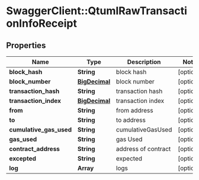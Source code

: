 # SwaggerClient::QtumIRawTransactionInfoReceipt

## Properties
Name | Type | Description | Notes
------------ | ------------- | ------------- | -------------
**block_hash** | **String** | block hash | [optional] 
**block_number** | [**BigDecimal**](BigDecimal.md) | block number | [optional] 
**transaction_hash** | **String** | transaction hash | [optional] 
**transaction_index** | [**BigDecimal**](BigDecimal.md) | transaction index | [optional] 
**from** | **String** | from address | [optional] 
**to** | **String** | to address | [optional] 
**cumulative_gas_used** | **String** | cumulativeGasUsed | [optional] 
**gas_used** | **String** | gas Used | [optional] 
**contract_address** | **String** | address of contract | [optional] 
**excepted** | **String** | expected | [optional] 
**log** | **Array** | logs | [optional] 


